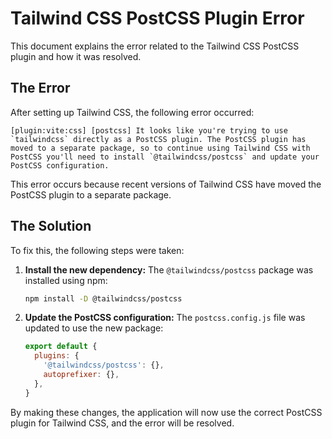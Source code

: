 # Tailwind CSS PostCSS Plugin Error

This document explains the error related to the Tailwind CSS PostCSS plugin and how it was resolved.

## The Error

After setting up Tailwind CSS, the following error occurred:

```
[plugin:vite:css] [postcss] It looks like you're trying to use `tailwindcss` directly as a PostCSS plugin. The PostCSS plugin has moved to a separate package, so to continue using Tailwind CSS with PostCSS you'll need to install `@tailwindcss/postcss` and update your PostCSS configuration.
```

This error occurs because recent versions of Tailwind CSS have moved the PostCSS plugin to a separate package.

## The Solution

To fix this, the following steps were taken:

1.  **Install the new dependency:** The `@tailwindcss/postcss` package was installed using npm:

    ```bash
    npm install -D @tailwindcss/postcss
    ```

2.  **Update the PostCSS configuration:** The `postcss.config.js` file was updated to use the new package:

    ```javascript
    export default {
      plugins: {
        '@tailwindcss/postcss': {},
        autoprefixer: {},
      },
    }
    ```

By making these changes, the application will now use the correct PostCSS plugin for Tailwind CSS, and the error will be resolved.
